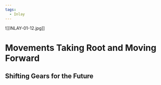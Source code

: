 ```yaml
---
tags:
  - Inlay
---
```

![[INLAY-01-12.jpg]]
# Movements Taking Root and Moving Forward
## Shifting Gears for the Future